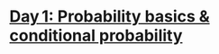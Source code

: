 # [Day 1: Probability basics & conditional probability]({"attribution":{"attributableIndex":"0-4"}})  


